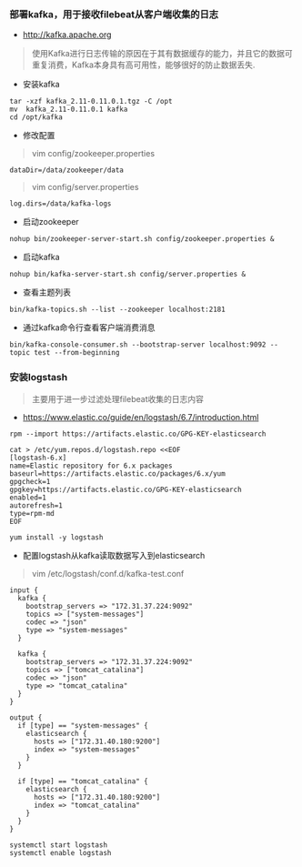 ### 部署kafka，用于接收filebeat从客户端收集的日志
* http://kafka.apache.org
>使用Kafka进行日志传输的原因在于其有数据缓存的能力，并且它的数据可重复消费，Kafka本身具有高可用性，能够很好的防止数据丢失.
* 安装kafka
```
tar -xzf kafka_2.11-0.11.0.1.tgz -C /opt
mv  kafka_2.11-0.11.0.1 kafka
cd /opt/kafka
```
* 修改配置
>vim config/zookeeper.properties
```
dataDir=/data/zookeeper/data
```
>vim config/server.properties
```
log.dirs=/data/kafka-logs
```

* 启动zookeeper
```
nohup bin/zookeeper-server-start.sh config/zookeeper.properties &
```

* 启动kafka
```
nohup bin/kafka-server-start.sh config/server.properties &
```

* 查看主题列表
```
bin/kafka-topics.sh --list --zookeeper localhost:2181
```
* 通过kafka命令行查看客户端消费消息
```
bin/kafka-console-consumer.sh --bootstrap-server localhost:9092 --topic test --from-beginning
```

### 安装logstash
>主要用于进一步过滤处理filebeat收集的日志内容
* https://www.elastic.co/guide/en/logstash/6.7/introduction.html
```
rpm --import https://artifacts.elastic.co/GPG-KEY-elasticsearch
```
```
cat > /etc/yum.repos.d/logstash.repo <<EOF
[logstash-6.x]
name=Elastic repository for 6.x packages
baseurl=https://artifacts.elastic.co/packages/6.x/yum
gpgcheck=1
gpgkey=https://artifacts.elastic.co/GPG-KEY-elasticsearch
enabled=1
autorefresh=1
type=rpm-md
EOF
```
```
yum install -y logstash
```

* 配置logstash从kafka读取数据写入到elasticsearch
>vim /etc/logstash/conf.d/kafka-test.conf
```
input {
  kafka {
    bootstrap_servers => "172.31.37.224:9092"
    topics => ["system-messages"]
    codec => "json"
    type => "system-messages"
  }

  kafka {
    bootstrap_servers => "172.31.37.224:9092"
    topics => ["tomcat_catalina"]
    codec => "json"
    type => "tomcat_catalina"
  }
}

output {
  if [type] == "system-messages" {
    elasticsearch {
      hosts => ["172.31.40.180:9200"]
      index => "system-messages" 
    }
  }

  if [type] == "tomcat_catalina" {
    elasticsearch {
      hosts => ["172.31.40.180:9200"]
      index => "tomcat_catalina" 
    }
  }
}
```
```
systemctl start logstash
systemctl enable logstash
```